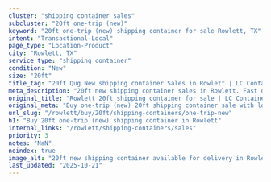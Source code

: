 ```yaml
---
cluster: "shipping container sales"
subcluster: "20ft one-trip (new)"
keyword: "20ft one-trip (new) shipping container for sale Rowlett, TX"
intent: "Transactional-Local"
page_type: "Location-Product"
city: "Rowlett, TX"
service_type: "shipping container"
condition: "New"
size: "20ft"
title_tag: "20ft Qug New shipping container Sales in Rowlett | LC Container"
meta_description: "20ft new shipping container sales in Rowlett. Fast delivery, competitive pricing. Serving shipping containers area. Quote ID: 4M9. Call (214) 524-4168 for your free quote today."
original_title: "Rowlett 20ft shipping container for sale | LC Container"
original_meta: "Buy one-trip (new) 20ft shipping container sale with local delivery in Rowlett, TX. LC Container — local Since 2003. Request a fast quote today."
url_slug: "/rowlett/buy/20ft/shipping-containers/one-trip-new"
h1: "Buy 20ft one-trip (new) shipping container in Rowlett"
internal_links: "/rowlett/shipping-containers/sales"
priority: 3
notes: "NaN"
noindex: true
image_alt: "20ft new shipping container available for delivery in Rowlett"
last_updated: "2025-10-21"
---
```


<!-- TODO: Add unique city/inventory copy, images, and internal links here. -->

